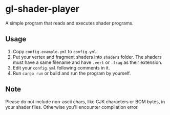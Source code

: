 # gl-shader-player

A simple program that reads and executes shader programs.

## Usage

1. Copy `config.example.yml` to `config.yml`.
2. Put your vertex and fragment shaders into `shaders` folder. The shaders must have a same filename and have `.vert` or `.frag` as their extension.
3. Edit your `config.yml` following comments in it.
4. Run `cargo run` or build and run the program by yourself.

## Note

Please do not include non-ascii chars, like CJK characters or BOM bytes, in your shader files. Otherwise you'll encounter compilation error.
